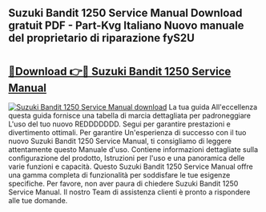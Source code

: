 ## Suzuki Bandit 1250 Service Manual Download gratuit PDF - Part-Kvg Italiano Nuovo manuale del proprietario di riparazione fyS2U

# <h2><a href="http://dfh3sc.blite.top/?on=Suzuki+Bandit+1250+Service+Manual">🔗Download 👉🔴 Suzuki Bandit 1250 Service Manual</a></h2>

[![Suzuki Bandit 1250 Service Manual download](https://i.imgur.com/lujVjoI.png)](http://dfh3sc.blite.top/?on=Suzuki+Bandit+1250+Service+Manual)
La tua guida All'eccellenza questa guida fornisce una tabella di marcia dettagliata per padroneggiare L'uso del tuo nuovo REDDDDDDD. Segui per garantire prestazioni e divertimento ottimali. Per garantire Un'esperienza di successo con il tuo nuovo Suzuki Bandit 1250 Service Manual, ti consigliamo di leggere attentamente questo Manuale d'uso. Contiene informazioni dettagliate sulla configurazione del prodotto, Istruzioni per l'uso e una panoramica delle varie funzioni e capacità. Questo Suzuki Bandit 1250 Service Manual offre una gamma completa di funzionalità per soddisfare le tue esigenze specifiche. Per favore, non aver paura di chiedere Suzuki Bandit 1250 Service Manual. Il nostro Team di assistenza clienti è pronto a rispondere alle tue domande.
